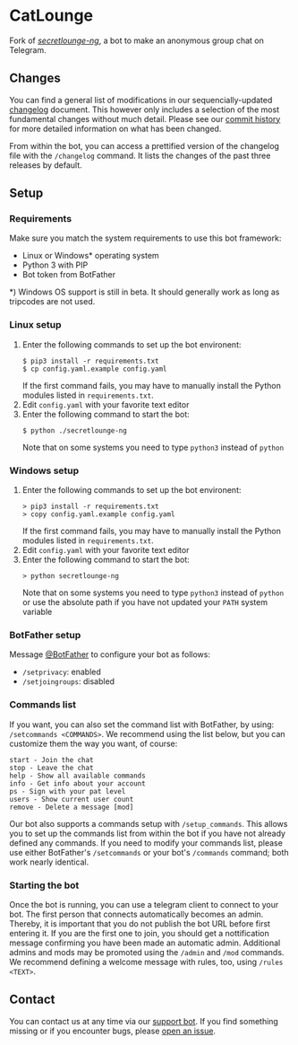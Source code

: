 # CatLounge
Fork of [*secretlounge-ng*](https://github.com/secretlounge/secretlounge-ng), a bot to make an anonymous group chat on Telegram.

## Changes
You can find a general list of modifications in our sequencially-updated [changelog](changelog.txt) document. This however only includes a selection of the most fundamental changes without much detail. Please see our [commit history](../../compare) for more detailed information on what has been changed.

From within the bot, you can access a prettified version of the changelog file with the `/changelog` command. It lists the changes of the past three releases by default.

## Setup
### Requirements
Make sure you match the system requirements to use this bot framework:
* Linux or Windows* operating system
* Python 3 with PIP
* Bot token from BotFather

*) Windows OS support is still in beta. It should generally work as long as tripcodes are not used.

### Linux setup
1. Enter the following commands to set up the bot environent:
   ```
   $ pip3 install -r requirements.txt
   $ cp config.yaml.example config.yaml
   ```
   If the first command fails, you may have to manually install the Python modules listed in `requirements.txt`.
2. Edit `config.yaml` with your favorite text editor
3. Enter the following command to start the bot:
   ```
   $ python ./secretlounge-ng
   ```
   Note that on some systems you need to type `python3` instead of `python`

### Windows setup
1. Enter the following commands to set up the bot environent:
   ```
   > pip3 install -r requirements.txt
   > copy config.yaml.example config.yaml
   ```
   If the first command fails, you may have to manually install the Python modules listed in `requirements.txt`.
2. Edit `config.yaml` with your favorite text editor
3. Enter the following command to start the bot:
   ```
   > python secretlounge-ng
   ```
   Note that on some systems you need to type `python3` instead of `python` or use the absolute path if you have not updated your `PATH` system variable

### BotFather setup
Message [@BotFather](https://t.me/BotFather) to configure your bot as follows:
* `/setprivacy`: enabled
* `/setjoingroups`: disabled

### Commands list
If you want, you can also set the command list with BotFather, by using: `/setcommands <COMMANDS>`. We recommend using the list below, but you can customize them the way you want, of course:
```
start - Join the chat
stop - Leave the chat
help - Show all available commands
info - Get info about your account
ps - Sign with your pat level
users - Show current user count
remove - Delete a message [mod]
```

Our bot also supports a commands setup with `/setup_commands`. This allows you to set up the commands list from within the bot if you have not already defined any commands. If you need to modify your commands list, please use either BotFather's `/setcommands` or your bot's `/commands` command; both work nearly identical.

### Starting the bot
Once the bot is running, you can use a telegram client to connect to your bot. The first person that connects automatically becomes an admin. Thereby, it is important that you do not publish the bot URL before first entering it. If you are the first one to join, you should get a nottification message confirming you have been made an automatic admin. Additional admins and mods may be promoted using the `/admin` and `/mod` commands. We recommend defining a welcome message with rules, too, using `/rules <TEXT>`.

## Contact
You can contact us at any time via our [support bot](https://t.me/catloungesupportrobot). If you find something missing or if you encounter bugs, please [open an issue](../../issues/new).

